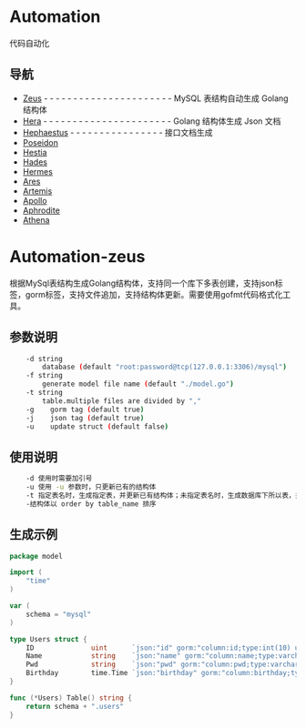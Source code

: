 # Automation

代码自动化

## 导航
* [Zeus](https://github.com/CharlesBases/Automation-zeus) - - - - - - - - - - - - - - - - - - - - - - MySQL 表结构自动生成 Golang 结构体
* [Hera](https://github.com/CharlesBases/Automation-hera) - - - - - - - - - - - - - - - - - - - - - - Golang 结构体生成 Json 文档
* [Hephaestus](https://github.com/CharlesBases/Automation-hephaestus) - - - - - - - - - - - - - - - - 接口文档生成
* [Poseidon](https://github.com/CharlesBases/Automation)
* [Hestia](https://github.com/CharlesBases/Automation)
* [Hades](https://github.com/CharlesBases/Automation)
* [Hermes](https://github.com/CharlesBases/Automation)
* [Ares](https://github.com/CharlesBases/Automation)
* [Artemis](https://github.com/CharlesBases/Automation)
* [Apollo](https://github.com/CharlesBases/Automation)
* [Aphrodite](https://github.com/CharlesBases/Automation)
* [Athena](https://github.com/CharlesBases/Automation)

# Automation-zeus
根据MySql表结构生成Golang结构体，支持同一个库下多表创建，支持json标签，gorm标签，支持文件追加，支持结构体更新。需要使用gofmt代码格式化工具。

## 参数说明
```sh
	-d string
	    database (default "root:password@tcp(127.0.0.1:3306)/mysql")
	-f string
	    generate model file name (default "./model.go")
	-t string
	    table.multiple files are divided by ","
	-g    gorm tag (default true)
	-j    json tag (default true)
	-u    update struct (default false)
```

## 使用说明
```sh
	-d 使用时需要加引号
	-u 使用 -u 参数时，只更新已有的结构体
	-t 指定表名时，生成指定表，并更新已有结构体；未指定表名时，生成数据库下所以表，并更新已有结构体
	-结构体以 order by table_name 排序
```

## 生成示例
```go
package model

import (
	"time"
)

var (
	schema = "mysql"
)

type Users struct {
	ID              uint      `json:"id" gorm:"column:id;type:int(10) unsigned;not null;primary_key;auto_increment"` // 用户编号
	Name            string    `json:"name" gorm:"column:name;type:varchar(40);not null"`                             // 用户名
	Pwd             string    `json:"pwd" gorm:"column:pwd;type:varchar(200);not null"`                              // 密码
	Birthday        time.Time `json:"birthday" gorm:"column:birthday;type:date;not null"`                            // 生日
}

func (*Users) Table() string {
	return schema + ".users"
}
```